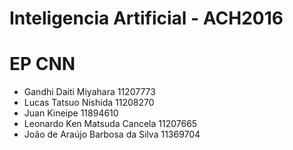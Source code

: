 # Inteligencia Artificial - ACH2016 
#  EP CNN                                                 
-  Gandhi Daiti Miyahara 11207773                  
-  Lucas Tatsuo Nishida 11208270                   
-  Juan Kineipe 11894610                           
-  Leonardo Ken Matsuda Cancela 11207665           
-  João de Araújo Barbosa da Silva 11369704        
                                          
